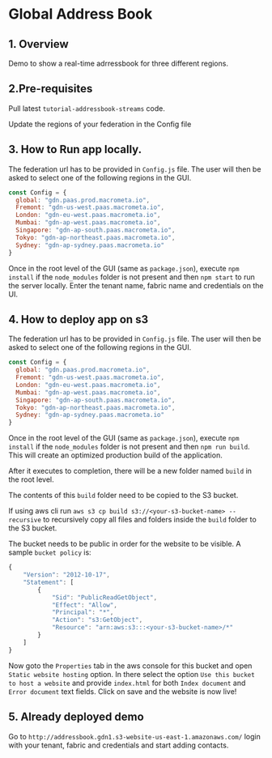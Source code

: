 # Global Address Book

## 1. Overview

Demo to show a real-time adrressbook for three different regions.


## 2.Pre-requisites

Pull latest `tutorial-addressbook-streams` code.

Update the regions of your federation in the Config file


## 3. How to Run app locally.

The federation url has to be provided in `Config.js` file. The user will then be asked to select one of the following regions in the GUI.

```js
const Config = {
  global: "gdn.paas.prod.macrometa.io",
  Fremont: "gdn-us-west.paas.macrometa.io",
  London: "gdn-eu-west.paas.macrometa.io",
  Mumbai: "gdn-ap-west.paas.macrometa.io",
  Singapore: "gdn-ap-south.paas.macrometa.io",
  Tokyo: "gdn-ap-northeast.paas.macrometa.io",
  Sydney: "gdn-ap-sydney.paas.macrometa.io"
}

```

Once in the root level of the GUI (same as `package.json`), execute `npm install` if the `node_modules` folder is not present and then `npm start` to run the server locally.
Enter the tenant name, fabric name and credentials on the UI.

## 4. How to deploy app on s3

The federation url has to be provided in `Config.js` file. The user will then be asked to select one of the following regions in the GUI.

```js
const Config = {
  global: "gdn.paas.prod.macrometa.io",
  Fremont: "gdn-us-west.paas.macrometa.io",
  London: "gdn-eu-west.paas.macrometa.io",
  Mumbai: "gdn-ap-west.paas.macrometa.io",
  Singapore: "gdn-ap-south.paas.macrometa.io",
  Tokyo: "gdn-ap-northeast.paas.macrometa.io",
  Sydney: "gdn-ap-sydney.paas.macrometa.io"
}

```

Once in the root level of the GUI (same as `package.json`), execute `npm install` if the `node_modules` folder is not present and then `npm run build`. This will create an optimized production build of the application.

After it executes to completion, there will be a new folder named `build` in the root level.

The contents of this `build` folder need to be copied to the S3 bucket.

If using aws cli run `aws s3 cp build s3://<your-s3-bucket-name> --recursive` to recursively copy all files and folders inside the `build` folder to the S3 bucket.

The bucket needs to be public in order for the website to be visible.
A sample `bucket policy` is:

```js
{
    "Version": "2012-10-17",
    "Statement": [
        {
            "Sid": "PublicReadGetObject",
            "Effect": "Allow",
            "Principal": "*",
            "Action": "s3:GetObject",
            "Resource": "arn:aws:s3:::<your-s3-bucket-name>/*"
        }
    ]
}
```

Now goto the `Properties` tab in the aws console for this bucket and open `Static website hosting` option. In there select the option `Use this bucket to host a website` and provide `index.html` for both `Index document` and `Error document` text fields. Click on save and the website is now live!

## 5. Already deployed demo

Go to `http://addressbook.gdn1.s3-website-us-east-1.amazonaws.com/` login with your tenant, fabric and credentials and start adding contacts.
